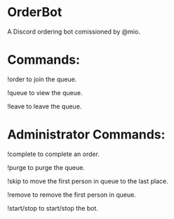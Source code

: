 # OrderBot
A Discord ordering bot comissioned by @mio.


# Commands:

!order to join the queue.

!queue to view the queue.

!leave to leave the queue.


# Administrator Commands:

!complete to complete an order.

!purge to purge the queue.

!skip to move the first person in queue to the last place.

!remove to remove the first person in queue.

!start/stop to start/stop the bot.

